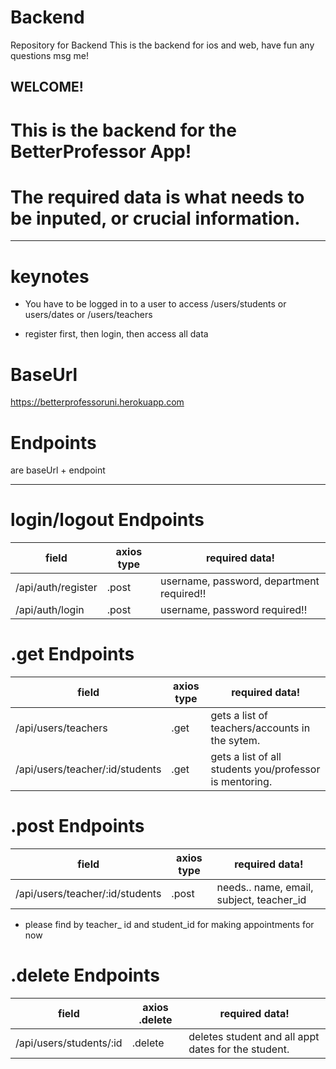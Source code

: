 # Backend

Repository for Backend
This is the backend for ios and web, have fun any questions msg me!

## WELCOME!

# This is the backend for the BetterProfessor App!

# The required data is what needs to be inputed, or crucial information.

---

# keynotes

- You have to be logged in to a user to access /users/students
  or users/dates or /users/teachers

- register first, then login, then access all data

# BaseUrl

https://betterprofessoruni.herokuapp.com

# Endpoints

are baseUrl + endpoint

---

# login/logout Endpoints

| field              | axios type | required data!                            |
| ------------------ | ---------- | ----------------------------------------- |
| /api/auth/register | .post      | username, password, department required!! |
| /api/auth/login    | .post      | username, password required!!             |

# .get Endpoints

| field               | axios type | required data!                                 |
| ------------------- | ---------- | ---------------------------------------------- |
| /api/users/teachers | .get       | gets a list of teachers/accounts in the sytem. |
| /api/users/teacher/:id/students| .get| gets a list of all students you/professor is mentoring. |

# .post Endpoints

| field               | axios type | required data!                                      |
| ------------------- | ---------- | --------------------------------------------------- |
| /api/users/teacher/:id/students| .post | needs.. name, email, subject, teacher_id  |

- please find by teacher\_ id and student_id for making appointments for now

# .delete Endpoints

| field                   | axios .delete | required data!                                      |
| ----------------------- | ------------- | --------------------------------------------------- |
| /api/users/students/:id | .delete       | deletes student and all appt dates for the student. |
